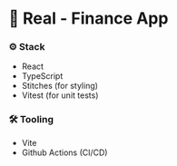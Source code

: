 # 🏦 Real - Finance App

### ⚙️ Stack
- React
- TypeScript
- Stitches (for styling)
- Vitest (for unit tests)

### 🛠️ Tooling
- Vite
- Github Actions (CI/CD)